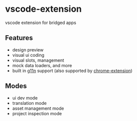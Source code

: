 # vscode-extension
vscode extension for bridged apps

## Features
- design preview
- visual ui coding
- visual slots, management
- mock data loaders, and more
- built in [g11n](https://github.com/bridgedxyz/g11n) support (also supported by [chrome-extension](https://github.com/bridgedxyz/chrome-extension))

## Modes
- ui dev mode
- translation mode
- asset management mode
- project inspection mode

